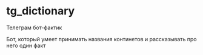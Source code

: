 # tg_dictionary
Телеграм бот-фактик

Бот, который умеет принимать названия континетов и рассказывать про него один факт
